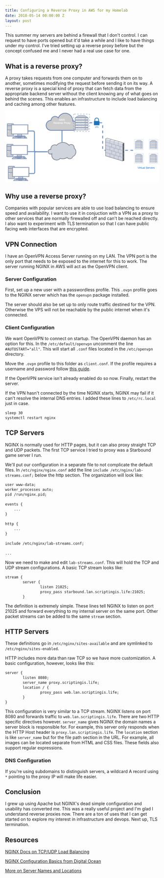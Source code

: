 ```yaml
---
title: Configuring a Reverse Proxy in AWS for my Homelab
date: 2018-05-14 00:00:00 Z
layout: post
---
```


This summer my servers are behind a firewall that I don't control. I can request to have ports opened but it'd take a while and I like to have things under my control. I've tried setting up a reverse proxy before but the concept confused me and I never had a real use case for one.

## What is a reverse proxy?

A proxy takes requests from one computer and forwards them on to another, sometimes modifying the request before sending it on its way. A reverse proxy is a special kind of proxy that can fetch data from the appropriate backend server without the client knowing any of what goes on behind the scenes. This enables an infrastructure to include load balancing and caching among other features.

![PlanDiagram](/images/Lab-NGINX-Reverse-Proxy/VPN-ReverseProxy.png)

## Why use a reverse proxy?

Companies with popular services are able to use load balancing to ensure speed and availability. I want to use it in conjuction with a VPN as a proxy to other services that are normally firewalled off and can't be reached directly. I also want to experiment with TLS termination so that I can have public facing web interfaces that are encrypted.

## VPN Connection

I have an OpenVPN Access Server running on my LAN. The VPN port is the only port that needs to be exposed to the internet for this to work. The server running NGINX in AWS will act as the OpenVPN client.

### Server Configuration

First, set up a new user with a passwordless profile. This `.ovpn` profile goes to the NGINX server which has the `openvpn` package installed. 

The server should also be set up to only route traffic destined for the VPN. Otherwise the VPS will not be reachable by the public internet when it's connected.

### Client Configuration

We want OpenVPN to connect on startup. The OpenVPN daemon has an option for this. In the `/etc/default/openvpn` uncomment the line `#AUTOSTART="all"`. This will start all `.conf` files located in the `/etc/openvpn` directory.

Move the `.ovpn` profile to this folder as `client.conf`. If the profile requires a username and password follow [this guide](https://www.smarthomebeginner.com/configure-openvpn-to-autostart-linux/).

If the OpenVPN service isn't already enabled do so now. Finally, restart the server.

If the VPN hasn't connected by the time NGINX starts, NGINX may fail if it can't resolve the internal DNS entries. I added these lines to `/etc/rc.local` just in case.

```
sleep 30
systemctl restart nginx
```

## TCP Servers

NGINX is normally used for HTTP pages, but it can also proxy straight TCP and UDP packets. The first TCP service I tried to proxy was a Starbound game server I run.

We'll put our configuration in a separate file to not complicate the default files. In `/etc/nginx/nginx.conf` add the line `include /etc/nginx/lab-streams.conf;` below the http section. The organization will look like:

```
user www-data;
worker_processes auto;
pid /run/nginx.pid;

events {
    ...
}

http {
    ...
}

include /etc/nginx/lab-streams.conf;

...
```

Now we need to make and edit `lab-streams.conf`. This will hold the TCP and UDP stream configurations. A basic TCP stream looks like:

```
stream {
        server {
                listen 21025;
                proxy_pass starbound.lan.scriptingis.life:21025;
        }
```

The definition is extremely simple. These lines tell NGINX to listen on port 21025 and forward everything to my internal server on the same port. Other packet streams can be added to the same `stream` section.

## HTTP Servers

These definitions go in `/etc/nginx/sites-available` and are symlinked to `/etc/nginx/sites-enabled`.

HTTP includes more data than raw TCP so we have more customization. A basic configuration, however, looks like this:

```
server {                             
        listen 8080;      
        server_name proxy.scriptingis.life;
        location / {
                proxy_pass web.lan.scriptingis.life;
        }                                        
}                                                 
```

This configuration is very similar to a TCP stream. NGINX listens on port 8080 and forwards traffic to `web.lan.scriptingis.life`. There are two HTTP specific directives however. `server_name` gives NGINX the domain names a server block is responsible for. For example, this server only responds when the HTTP Host header is `proxy.lan.scriptingis.life`. The `location` section is like `server_name` but for the file path section in the URL. For example, all images can be located separate from HTML and CSS files. These fields also support regular expressions.

### DNS Configuration

If you're using subdomains to distinguish servers, a wildcard A record using `*` pointing to the proxy IP will make life easier. 

## Conclusion

I grew up using Apache but NGINX's dead simple configuration and usability has converted me. This was a really useful project and I'm glad I understand reverse proxies now. There are a ton of uses that I can get started on to explore my interest in infrastructure and devops. Next up, TLS termination.

## Resources

[NGINX Docs on TCP/UDP Load Balancing](https://docs.nginx.com/nginx/admin-guide/load-balancer/tcp-udp-load-balancer/)

[NGINX Configuration Basics from Digital Ocean](https://www.digitalocean.com/community/tutorials/how-to-configure-the-nginx-web-server-on-a-virtual-private-server)

[More on Server Names and Locations](https://www.digitalocean.com/community/tutorials/understanding-nginx-server-and-location-block-selection-algorithms)
